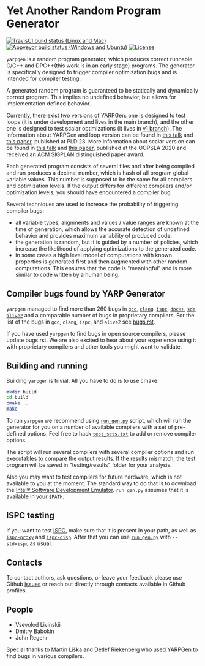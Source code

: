 Yet Another Random Program Generator
====================================

[![TravisCI build status (Linux and Mac)](https://travis-ci.org/intel/yarpgen.svg?branch=main)](https://travis-ci.org/intel/yarpgen)
[![Appveyor build status (Windows and Ubuntu)](https://ci.appveyor.com/api/projects/status/meuyl409mtd4cljb/branch/main?svg=true)](https://ci.appveyor.com/project/webmasterintel/yarpgen/branch/main)
[![License](https://img.shields.io/badge/license-Apache--2.0-blue.svg)](https://github.com/intel/yarpgen/blob/main/LICENSE.txt)

``yarpgen`` is a random program generator, which produces correct runnable C/C++ and DPC++(this work is in an early stage) programs. The generator is specifically designed to trigger compiler optimization bugs and is intended for compiler testing.

A generated random program is guaranteed to be statically and dynamically correct program. This implies no undefined behavior, but allows for implementation defined behavior.

Currently, there exist two versions of YARPGen: one is designed to test loops (it is under development and lives in the main branch), and the other one is designed to test scalar optimizations (it lives in [v1 branch](https://github.com/intel/yarpgen/tree/v1)).
The information about YARPGen and loop version can be found in [this talk](https://youtu.be/Yyj2Fex9yEo) and [this paper](papers/yarpgen-pldi-2023.pdf), published at PLDI23.
More information about scalar version can be found in [this talk](https://www.youtube.com/watch?v=mb9aRoXnicE) and [this paper](papers/yarpgen-ooplsa-2020.pdf), published at the OOPSLA 2020 and received an ACM SIGPLAN distinguished paper award.

Each generated program consists of several files and after being compiled and run produces a decimal number, which is hash of all program global variable values. This number is supposed to be the same for all compilers and optimization levels. If the output differs for different compilers and/or optimization levels, you should have encountered a compiler bug.

Several techniques are used to increase the probability of triggering compiler bugs:

* all variable types, alignments and values / value ranges are known at the time of generation, which allows the accurate detection of undefined behavior and provides maximum variability of produced code.
* the generation is random, but it is guided by a number of policies, which increase the likelihood of applying optimizations to the generated code.
* in some cases a high level model of computations with known properties is generated first and then augmented with other random computations. This ensures that the code is "meaningful" and is more similar to code written by a human being.

Compiler bugs found by YARP Generator
-------------------------------------

``yarpgen`` managed to find more than 260 bugs in [``gcc``](https://gcc.gnu.org/), [``clang``](https://clang.llvm.org/), [``ispc``](https://ispc.github.io/), [``dpc++``](https://software.intel.com/content/www/us/en/develop/tools/oneapi/components/dpc-compiler.html), [``sde``](https://software.intel.com/content/www/us/en/develop/articles/intel-software-development-emulator.html), [`alive2`](https://github.com/AliveToolkit/alive2) and a comparable number of bugs in
proprietary compilers. For the list of the bugs in ``gcc``, ``clang``, ``ispc``, and ``alive2`` see [bugs.rst](bugs.rst).

If you have used ``yarpgen`` to find bugs in open source compilers, please update bugs.rst. We are also excited to hear about your experience using it with proprietary compilers and other tools you might want to validate.

Building and running
--------------------

Building ``yarpgen`` is trivial.  All you have to do is to use cmake:

```sh
mkdir build
cd build
cmake ..
make
```

To run ``yarpgen`` we recommend using [``run_gen.py``](scripts/run_gen.py) script, which will run the generator for you
on a number of available compilers with a set of pre-defined options. Feel free to hack
[``test_sets.txt``](scripts/test_sets.txt) to add or remove compiler options.

The script will run several compilers with several compiler options and run executables to compare the output results. If the results mismatch, the test program will be saved in "testing/results" folder for your analysis.

Also you may want to test compilers for future hardware, which is not available to you at the moment. The standard way to do that is to download the [Intel® Software Development Emulator](http://www.intel.com/software/sde). ``run_gen.py`` assumes that it is available in your ``$PATH``.

ISPC testing
------------

If you want to test [ISPC](https://ispc.github.io/), make sure that it is present in your path, as well as
[``ispc-proxy``](scripts/ispc-proxy) and [``ispc-disp``](scripts/ispc-disp). After that you can use
[``run_gen.py``](scripts/run_gen.py)  with ``--std=ispc`` as usual.

Contacts
--------

To contact authors, ask questions, or leave your feedback please use Github [issues](https://github.com/intel/yarpgen/issues) or reach out directly through contacts available in Github profiles.

People
------

* Vsevolod Livinskii
* Dmitry Babokin
* John Regehr

Special thanks to Martin Liška and Detlef Riekenberg who used YARPGen to find bugs in various compilers.
